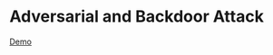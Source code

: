# Adversarial and Backdoor Attack

[Demo](https://github.com/zlaabsi/adversarial-backdoor-attack/blob/main/animation/demo_attack.mp4)


